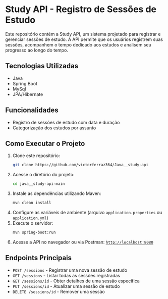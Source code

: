 # Study API - Registro de Sessões de Estudo

Este repositório contém a Study API, um sistema projetado para registrar e gerenciar sessões de estudo. A API permite que os usuários registrem suas sessões, acompanhem o tempo dedicado aos estudos e analisem seu progresso ao longo do tempo.

## Tecnologias Utilizadas
- Java
- Spring Boot
- MySql
- JPA/Hibernate

## Funcionalidades
- Registro de sessões de estudo com data e duração  
- Categorização dos estudos por assunto  


## Como Executar o Projeto
1. Clone este repositório:
   ```bash
   git clone https://github.com/victorferraz364/Java__study-api
   ```
2. Acesse o diretório do projeto:
   ```bash
   cd java__study-api-main
   ```
3. Instale as dependências utilizando Maven:
   ```bash
   mvn clean install
   ```
4. Configure as variáveis de ambiente (arquivo `application.properties` ou `application.yml`)
5. Execute o servidor:
   ```bash
   mvn spring-boot:run
   ```
6. Acesse a API no navegador ou via Postman: [`http://localhost:8080`](http://localhost:8080)

##  Endpoints Principais
- `POST /sessions` - Registrar uma nova sessão de estudo
- `GET /sessions` - Listar todas as sessões registradas
- `GET /sessions/id` - Obter detalhes de uma sessão específica
- `PUT /sessions/id` - Atualizar uma sessão de estudo
- `DELETE /sessions/id` - Remover uma sessão

